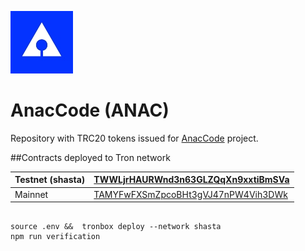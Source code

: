  ![drawing](https://github.com/anaccode/anac-token/raw/master/logo/photo_2022-12-20%2021.03.35.jpg)
# AnacCode (ANAC)

Repository with TRC20 tokens issued for  [AnacCode]( https://anaccode.com ) project. 

##Contracts deployed to Tron network 

| Testnet (shasta) | [TWWLjrHAURWnd3n63GLZQqXn9xxtiBmSVa](https://shasta.tronscan.org/#/contract/TWWLjrHAURWnd3n63GLZQqXn9xxtiBmSVa) |
|------------------|-----------------------------------------------------------------------------------------------------------------|
| Mainnet          | [TAMYFwFXSmZpcoBHt3gVJ47nPW4Vih3DWk](https://tronscan.org/#/contract/TAMYFwFXSmZpcoBHt3gVJ47nPW4Vih3DWk)        |



```shell

source .env &&  tronbox deploy --network shasta 
npm run verification

```
